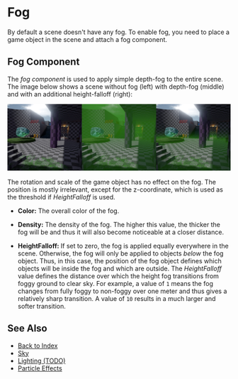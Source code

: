 # Fog

By default a scene doesn't have any fog. To enable fog, you need to place a game object in the scene and attach a fog component.

## Fog Component

The *fog component* is used to apply simple depth-fog to the entire scene. The image below shows a scene without fog (left) with depth-fog (middle) and with an additional height-falloff (right):

![Fog](media/fog-comparison.jpg)

The rotation and scale of the game object has no effect on the fog. The position is mostly irrelevant, except for the z-coordinate, which is used as the threshold if *HeightFalloff* is used.

* **Color:** The overall color of the fog.

* **Density:** The density of the fog. The higher this value, the thicker the fog will be and thus it will also become noticeable at a closer distance.

* **HeightFalloff:** If set to zero, the fog is applied equally everywhere in the scene. Otherwise, the fog will only be applied to objects *below* the fog object. Thus, in this case, the position of the fog object defines which objects will be inside the fog and which are outside. The *HeightFalloff* value defines the distance over which the height fog transitions from foggy ground to clear sky. For example, a value of `1` means the fog changes from fully foggy to non-foggy over one meter and thus gives a relatively sharp transition. A value of `10` results in a much larger and softer transition.

## See Also

* [Back to Index](../index.md)
* [Sky](sky.md)
* [Lighting (TODO)](../graphics/lighting-overview.md)
* [Particle Effects](particle-effects/particle-effects-overview.md)
